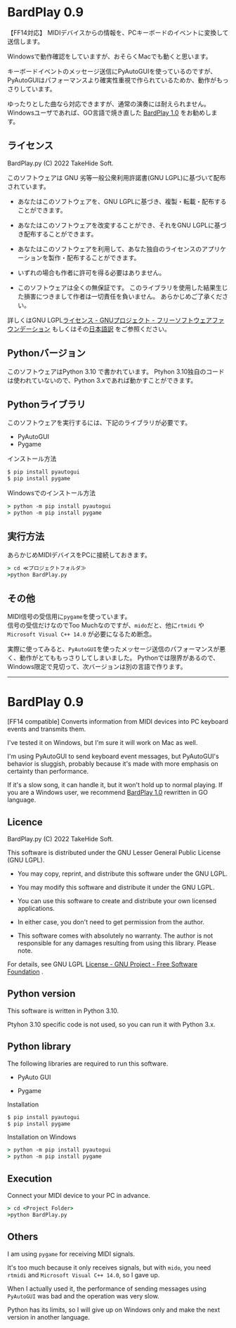 # BardPlay 0.9

【FF14対応】 MIDIデバイスからの情報を、PCキーボードのイベントに変換して送信します。

Windowsで動作確認をしていますが、おそらくMacでも動くと思います。

キーボードイベントのメッセージ送信にPyAutoGUIを使っているのですが、PyAutoGUIはパフォーマンスより確実性重視で作られているためか、動作がもっさりしています。

ゆったりとした曲なら対応できますが、通常の演奏には耐えられません。
Windowsユーザであれば、GO言語で焼き直した [BardPlay 1.0](https://github.com/TakeHider/BardPlayGo) をお勧めします。

## 

## ライセンス

BardPlay.py (C) 2022 TakeHide Soft.

このソフトウェアは GNU 劣等一般公衆利用許諾書(GNU LGPL)に基づいて配布されています。

* あなたはこのソフトウェアを、GNU LGPLに基づき、複製・転載・配布することができます。

* あなたはこのソフトウェアを改変することができ、それをGNU LGPLに基づき配布することができます。

* あなたはこのソフトウェアを利用して、あなた独自のライセンスのアプリケーションを製作・配布することができます。

* いずれの場合も作者に許可を得る必要はありません。

* このソフトウェアは全くの無保証です。
  このライブラリを使用した結果生じた損害につきまして作者は一切責任を負いません。
  あらかじめご了承ください。

詳しくはGNU LGPL[ライセンス - GNUプロジェクト - フリーソフトウェアファウンデーション](http://www.gnu.org/licenses/) もしくはその[日本語訳](https://licenses.opensource.jp/LGPL-3.0/LGPL-3.0.html) をご参照ください。



## Pythonバージョン

このソフトウェアはPython 3.10 で書かれています。
Ptyhon 3.10独自のコードは使われていないので、Python 3.xであれば動かすことができます。



## Pythonライブラリ

このソフトウェアを実行するには、下記のライブラリが必要です。

* PyAutoGUI
* Pygame

インストール方法

```cmd
$ pip install pyautogui
$ pip install pygame
```

Windowsでのインストール方法

```cmd
> python -m pip install pyautogui
> python -m pip install pygame
```

## 実行方法

あらかじめMIDIデバイスをPCに接続しておきます。

```cmd
> cd ≪プロジェクトフォルダ≫
>python BardPlay.py
```

## その他

MIDI信号の受信用に`pygame`を使っています。  
信号の受信だけなのでToo Muchなのですが、`mido`だと、他に`rtmidi` や `Microsoft Visual C++ 14.0` が必要になるため断念。

実際に使ってみると、`PyAutoGUI`を使ったメッセージ送信のパフォーマンスが悪く、動作がとてももっさりしてしまいました。
Pythonでは限界があるので、Windows限定で見切って、次バージョンは別の言語で作ります。

----

# BardPlay 0.9

[FF14 compatible] Converts information from MIDI devices into PC keyboard events and transmits them. 

I've tested it on Windows, but I'm sure it will work on Mac as well. 

I'm using PyAutoGUI to send keyboard event messages, but PyAutoGUI's behavior is sluggish, probably because it's made with more emphasis on certainty than performance. 

If it's a slow song, it can handle it, but it won't hold up to normal playing. If you are a Windows user, we recommend [BardPlay 1.0](https://github.com/TakeHider/BardPlayGo) rewritten in GO language.



## Licence

BardPlay.py (C) 2022 TakeHide Soft.

This software is distributed under the GNU Lesser General Public License (GNU LGPL).

* You may copy, reprint, and distribute this software under the GNU LGPL.

* You may modify this software and distribute it under the GNU LGPL.

* You can use this software to create and distribute your own licensed applications.

* In either case, you don't need to get permission from the author.

* This software comes with absolutely no warranty.
  The author is not responsible for any damages resulting from using this library.
  Please note.

For details, see GNU LGPL [License - GNU Project - Free Software Foundation](http://www.gnu.org/licenses/) .



## Python version

This software is written in Python 3.10. 

Ptyhon 3.10 specific code is not used, so you can run it with Python 3.x. 



## Python library

The following libraries are required to run this software. 

* PyAuto GUI 

* Pygame 

Installation 

```cmd
$ pip install pyautogui
$ pip install pygame
```

Installation on Windows

```cmd
> python -m pip install pyautogui
> python -m pip install pygame
```

## Execution

Connect your MIDI device to your PC in advance.

```cmd
> cd <Project Folder>
>python BardPlay.py
```

## Others

 I am using `pygame` for receiving MIDI signals. 

It's too much because it only receives signals, but with `mido`, you need `rtmidi` and `Microsoft Visual C++ 14.0`, so I gave up. 

When I actually used it, the performance of sending messages using `PyAutoGUI` was bad and the operation was very slow. 

Python has its limits, so I will give up on Windows only and make the next version in another language.

